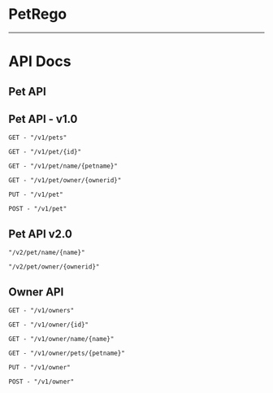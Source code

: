 # PetRego
---

# API Docs
## Pet API

## Pet API - v1.0 

```
GET - "/v1/pets"
```

```
GET - "/v1/pet/{id}"
```

```
GET - "/v1/pet/name/{petname}"
```

```
GET - "/v1/pet/owner/{ownerid}"
```

```
PUT - "/v1/pet"
```

```
POST - "/v1/pet"
```

## Pet API v2.0

```
"/v2/pet/name/{name}"
```

```
"/v2/pet/owner/{ownerid}"
```

## Owner API 

```
GET - "/v1/owners"
```

```
GET - "/v1/owner/{id}"
```

```
GET - "/v1/owner/name/{name}"
```


```
GET - "/v1/owner/pets/{petname}"
```

```
PUT - "/v1/owner"
```

```
POST - "/v1/owner"
```
